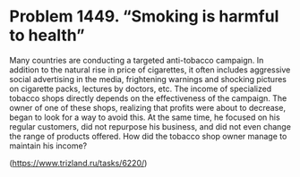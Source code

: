 # Problem 1449. “Smoking is harmful to health”

Many countries are conducting a targeted anti-tobacco campaign. In addition to the natural rise in price of cigarettes, it often includes aggressive social advertising in the media, frightening warnings and shocking pictures on cigarette packs, lectures by doctors, etc. The income of specialized tobacco shops directly depends on the effectiveness of the campaign. The owner of one of these shops, realizing that profits were about to decrease, began to look for a way to avoid this. At the same time, he focused on his regular customers, did not repurpose his business, and did not even change the range of products offered. How did the tobacco shop owner manage to maintain his income?

(https://www.trizland.ru/tasks/6220/)